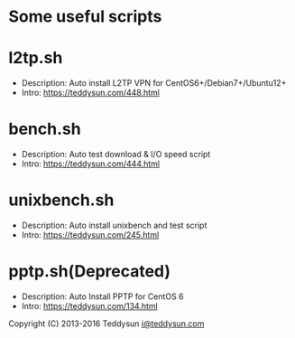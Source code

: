 # Some useful scripts

l2tp.sh
=======

* Description: Auto install L2TP VPN for CentOS6+/Debian7+/Ubuntu12+
* Intro: https://teddysun.com/448.html

bench.sh
========

* Description: Auto test download & I/O speed script
* Intro: https://teddysun.com/444.html

unixbench.sh
============

* Description: Auto install unixbench and test script
* Intro: https://teddysun.com/245.html

pptp.sh(Deprecated)
===================

* Description: Auto Install PPTP for CentOS 6
* Intro: https://teddysun.com/134.html

Copyright (C) 2013-2016 Teddysun <i@teddysun.com>
